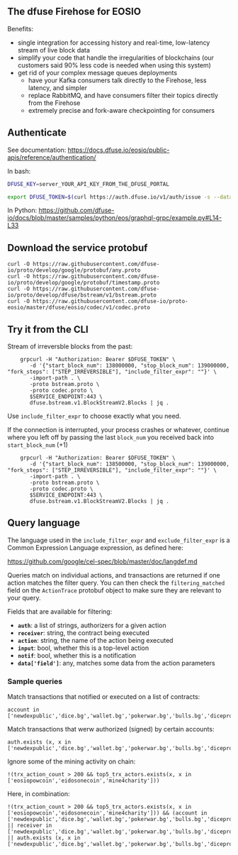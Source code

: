 The dfuse Firehose for EOSIO
----------------------------

Benefits:
* single integration for accessing history and real-time, low-latency stream of live block data
* simplify your code that handle the irregularities of blockchains (our customers said 90% less code is needed when using this system)
* get rid of your complex message queues deployments
  * have your Kafka consumers talk directly to the Firehose, less latency, and simpler
  * replace RabbitMQ, and have consumers filter their topics directly from the Firehose
  * extremely precise and fork-aware checkpointing for consumers


## Authenticate

See documentation: https://docs.dfuse.io/eosio/public-apis/reference/authentication/

In bash:

```bash
DFUSE_KEY=server_YOUR_API_KEY_FROM_THE_DFUSE_PORTAL

export DFUSE_TOKEN=$(curl https://auth.dfuse.io/v1/auth/issue -s --data-binary '{"api_key":"'$DFUSE_KEY'", "lifetime": 86400000}' | jq -r .token);
```

In Python: https://github.com/dfuse-io/docs/blob/master/samples/python/eos/graphql-grpc/example.py#L14-L33


## Download the service protobuf

```
curl -O https://raw.githubusercontent.com/dfuse-io/proto/develop/google/protobuf/any.proto
curl -O https://raw.githubusercontent.com/dfuse-io/proto/develop/google/protobuf/timestamp.proto
curl -O https://raw.githubusercontent.com/dfuse-io/proto/develop/dfuse/bstream/v1/bstream.proto
curl -O https://raw.githubusercontent.com/dfuse-io/proto-eosio/master/dfuse/eosio/codec/v1/codec.proto
```


## Try it from the CLI

Stream of irreversble blocks from the past:

```
    grpcurl -H "Authorization: Bearer $DFUSE_TOKEN" \
       -d '{"start_block_num": 138000000, "stop_block_num": 139000000, "fork_steps": ["STEP_IRREVERSIBLE"], "include_filter_expr": ""}' \
       -import-path . \
       -proto bstream.proto \
       -proto codec.proto \
       $SERVICE_ENDPOINT:443 \
       dfuse.bstream.v1.BlockStreamV2.Blocks | jq .

```

Use `include_filter_expr` to choose exactly what you need.

If the connection is interrupted, your process crashes or whatever, continue where you left off by passing the last `block_num` you received back into `start_block_num` (+1)

```
    grpcurl -H "Authorization: Bearer $DFUSE_TOKEN" \
       -d '{"start_block_num": 138500000, "stop_block_num": 139000000, "fork_steps": ["STEP_IRREVERSIBLE"], "include_filter_expr": ""}' \
       -import-path . \
       -proto bstream.proto \
       -proto codec.proto \
       $SERVICE_ENDPOINT:443 \
       dfuse.bstream.v1.BlockStreamV2.Blocks | jq .
```


## Query language

The language used in the `include_filter_expr` and `exclude_filter_expr` is
a Common Expression Language expression, as defined here:

https://github.com/google/cel-spec/blob/master/doc/langdef.md

Queries match on individual actions, and transactions are returned if
one action matches the filter query.  You can then check the
`filtering_matched` field on the `ActionTrace` protobuf object to make
sure they are relevant to your query.

Fields that are available for filtering:

* **`auth`**: a list of strings, authorizers for a given action
* **`receiver`**: string, the contract being executed
* **`action`**: string, the name of the action being executed
* **`input`**: bool, whether this is a top-level action
* **`notif`**: bool, whether this is a notification
* **`data['field']`**: any, matches some data from the action parameters


### Sample queries

Match transactions that notified or executed on a list of contracts:

```
account in ['newdexpublic','dice.bg','wallet.bg','pokerwar.bg','bulls.bg','diceproxy.bg','texas.bg','slot.bg','bonus.bg','dividend.bg','candy.bg','miner.bg','giver.bg','threecard.bg','swap.defi']
```

Match transactions that werw authorized (signed) by certain accounts:

```
auth.exists (x, x in ['newdexpublic','dice.bg','wallet.bg','pokerwar.bg','bulls.bg','diceproxy.bg','texas.bg','slot.bg','bonus.bg','dividend.bg','candy.bg','miner.bg','giver.bg','threecard.bg','swap.defi'])
```


Ignore some of the mining activity on chain:

```
!(trx_action_count > 200 && top5_trx_actors.exists(x, x in ['eosiopowcoin','eidosonecoin','mine4charity']))
```

Here, in combination:

```
!(trx_action_count > 200 && top5_trx_actors.exists(x, x in ['eosiopowcoin','eidosonecoin','mine4charity'])) && (account in ['newdexpublic','dice.bg','wallet.bg','pokerwar.bg','bulls.bg','diceproxy.bg','texas.bg','slot.bg','bonus.bg','dividend.bg','candy.bg','miner.bg','giver.bg','threecard.bg','swap.defi'] || receiver in ['newdexpublic','dice.bg','wallet.bg','pokerwar.bg','bulls.bg','diceproxy.bg','texas.bg','slot.bg','bonus.bg','dividend.bg','candy.bg','miner.bg','giver.bg','threecard.bg','swap.defi'] || auth.exists (x, x in ['newdexpublic','dice.bg','wallet.bg','pokerwar.bg','bulls.bg','diceproxy.bg','texas.bg','slot.bg','bonus.bg','dividend.bg','candy.bg','miner.bg','giver.bg','threecard.bg','swap.defi']))
```
